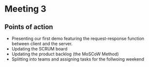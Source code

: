 # Meeting 3

## Points of action
- Presenting our first demo featuring the request-response function between client and the server.
- Updating the SCRUM board
- Updating the product backlog (the MoSCoW Method) 
- Splitting into teams and assigning tasks for the follwoing weekend
